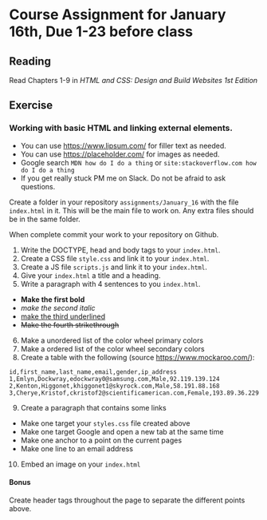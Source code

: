 # Course Assignment for January 16th, Due 1-23 before class

## Reading

Read Chapters 1-9 in *HTML and CSS: Design and Build Websites 1st Edition*

## Exercise

### Working with basic HTML and linking external elements.

* You can use https://www.lipsum.com/ for filler text as needed.
* You can use https://placeholder.com/ for images as needed.
* Google search `MDN how do I do a thing` or `site:stackoverflow.com how do I do a thing`
* If you get really stuck PM me on Slack. Do not be afraid to ask questions.

Create a folder in your repository `assignments/January_16` with the file `index.html` in it. This will be the main file to work on. Any extra files should be in the same folder.

When complete commit your work to your repository on Github.

1. Write the DOCTYPE, head and body tags to your `index.html`.
2. Create a CSS file `style.css` and link it to your `index.html`.
3. Create a JS file `scripts.js` and link it to your `index.html`.
4. Give your `index.html` a title and a heading.
5. Write a paragraph with 4 sentences to you `index.html`.
  * **Make the first bold**
  * *make the second italic*
  * <u>make the third underlined</u>
  * ~~Make the fourth strikethrough~~
6. Make a unordered list of the color wheel primary colors
7. Make a ordered list of the color wheel secondary colors
8. Create a table with the following (source https://www.mockaroo.com/):
```
id,first_name,last_name,email,gender,ip_address
1,Emlyn,Dockwray,edockwray0@samsung.com,Male,92.119.139.124
2,Kenton,Higgonet,khiggonet1@skyrock.com,Male,58.191.88.168
3,Cherye,Kristof,ckristof2@scientificamerican.com,Female,193.89.36.229
```
9. Create a paragraph that contains some links
  * Make one target your `styles.css` file created above
  * Make one target Google and open a new tab at the same time
  * Make one anchor to a point on the current pages
  * Make one line to an email address
10. Embed an image on your `index.html`

#### Bonus

Create header tags throughout the page to separate the different points above.  
